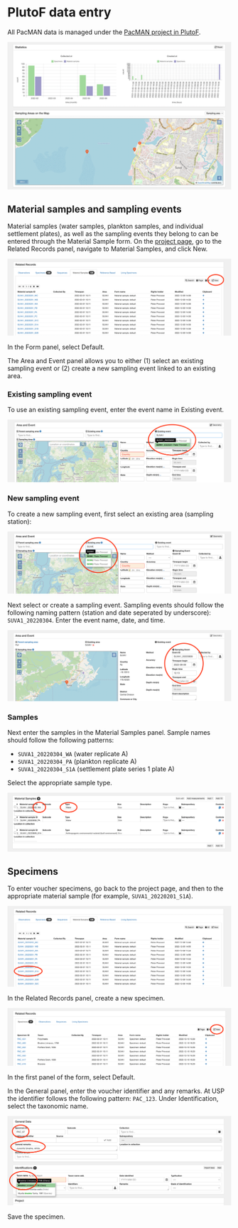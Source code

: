 # PlutoF data entry

All PacMAN data is managed under the [PacMAN project in PlutoF](https://app.plutof.ut.ee/study/view/98281).

![plutof](images/plutof.png)

## Material samples and sampling events

Material samples (water samples, plankton samples, and individual settlement plates), as well as the sampling events they belong to can be entered through the Material Sample form. On the [project page](https://app.plutof.ut.ee/study/view/98281), go to the Related Records panel, navigate to Material Samples, and click New.

![new sample](images/new_sample.png)

In the Form panel, select Default.

The Area and Event panel allows you to either (1) select an existing sampling event or (2) create a new sampling event linked to an existing area.

### Existing sampling event

To use an existing sampling event, enter the event name in Existing event.

![existing event](images/existing_event.png)

### New sampling event

To create a new sampling event, first select an existing area (sampling station):

![area](images/area.png)

Next select or create a sampling event. Sampling events should follow the following naming pattern (station and date seperated by underscore): `SUVA1_20220304`. Enter the event name, date, and time.

![new event](images/new_event.png)

### Samples

Next enter the samples in the Material Samples panel. Sample names should follow the following patterns:

- `SUVA1_20220304_WA` (water replicate A)
- `SUVA1_20220304_PA` (plankton replicate A)
- `SUVA1_20220304_S1A` (settlement plate series 1 plate A)

Select the appropriate sample type.

![samples](images/samples.png)

## Specimens

To enter voucher specimens, go back to the project page, and then to the appropriate material sample (for example, `SUVA1_20220201_S1A`).

![open sample](images/open_sample.png)

In the Related Records panel, create a new specimen.

![new specimen](images/new_specimen.png)

In the first panel of the form, select Default.

In the General panel, enter the voucher identifier and any remarks. At USP the identifier follows the following pattern: `PAC_123`. Under Identification, select the taxonomic name.

![edit specimen](images/edit_specimen.png)

Save the specimen.